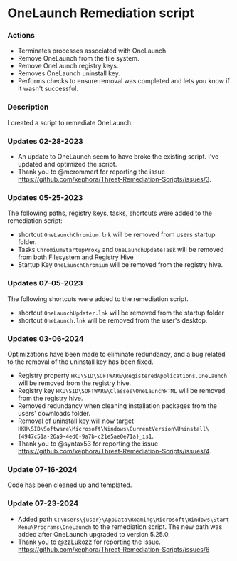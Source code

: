# OneLaunch Remediation script

### Actions
- Terminates processes associated with OneLaunch
- Remove OneLaunch from the file system.
- Remove OneLaunch registry keys.
- Removes OneLaunch uninstall key.
- Performs checks to ensure removal was completed and lets you know if it wasn't successful.

### Description

I created a script to remediate OneLaunch.

### Updates 02-28-2023

- An update to OneLaunch seem to have broke the existing script.  I've updated and optimized the script.
- Thank you to @mcrommert for reporting the issue https://github.com/xephora/Threat-Remediation-Scripts/issues/3. 

### Updates 05-25-2023

The following paths, registry keys, tasks, shortcuts were added to the remediation script:

- shortcut `OneLaunchChromium.lnk` will be removed from users startup folder.
- Tasks `ChromiumStartupProxy` and `OneLaunchUpdateTask` will be removed from both Filesystem and Registry Hive
- Startup Key `OneLaunchChromium` will be removed from the registry hive.

### Updates 07-05-2023

The following shortcuts were added to the remediation script.

- shortcut `OneLaunchUpdater.lnk` will be removed from the startup folder
- shortcut `OneLaunch.lnk` will be removed from the user's desktop.

### Updates 03-06-2024

Optimizations have been made to eliminate redundancy, and a bug related to the removal of the uninstall key has been fixed.

- Registry property `HKU\SID\SOFTWARE\RegisteredApplications.OneLaunch` will be removed from the registry hive.
- Registry key `HKU\SID\SOFTWARE\Classes\OneLaunchHTML` will be removed from the registry hive.
- Removed redundancy when cleaning installation packages from the users' downloads folder.
- Removal of uninstall key will now target `HKU\SID\Software\Microsoft\Windows\CurrentVersion\Uninstall\{4947c51a-26a9-4ed0-9a7b-c21e5ae0e71a}_is1`.
- Thank you to @syntax53 for reporting the issue https://github.com/xephora/Threat-Remediation-Scripts/issues/4.

### Update 07-16-2024

Code has been cleaned up and templated.

### Update 07-23-2024

- Added path `C:\users\{user}\AppData\Roaming\Microsoft\Windows\Start Menu\Programs\OneLaunch` to the remediation script.  The new path was added after OneLaunch upgraded to  version 5.25.0.
- Thank you to @zzLukozz for reporting the issue. https://github.com/xephora/Threat-Remediation-Scripts/issues/6
